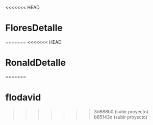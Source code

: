 <<<<<<< HEAD
# FloresDetalle
=======
<<<<<<< HEAD
# RonaldDetalle
=======
# flodavid
>>>>>>> 3d688b0 (subir proyecto)
>>>>>>> b85143d (subir proyecto)
